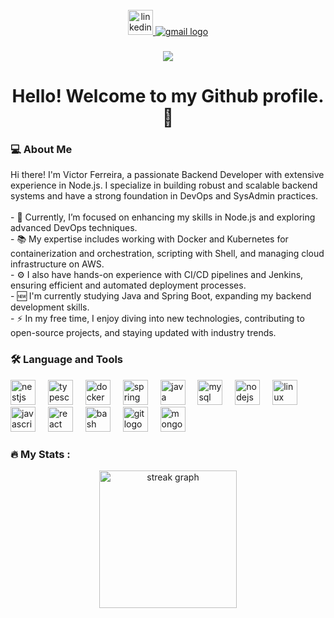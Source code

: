 <br clear="both">

<div align="center">
 <a href="https://www.linkedin.com/in/victor-ferreira-a76550228/">
  <img src="https://img.shields.io/badge/LinkedIn-0A66C2?logo=linkedin&logoColor=white&style=for-the-badge" height="40" alt="linkedin logo"/>
</a>
<a href="mailto:victorferreira9990@gmail.com">
  <img loading="lazy" src="https://img.shields.io/badge/Gmail-D14836?style=for-the-badge&logo=gmail&logoColor=white" target="_blank" alt="gmail logo"/>
</a>
</div>

###

<div align="center">
  <img src="https://visitor-badge.laobi.icu/badge?page_id=seu-usuario.seu-usuario&" />
</div>

###

<h1 align="center">Hello! Welcome to my Github profile. 👋</h1>

###

<h3 align="left">💻 About Me</h3>

<p align="left">
  Hi there! I'm Victor Ferreira, a passionate Backend Developer with extensive experience in Node.js. I specialize in building robust and scalable backend systems and have a strong foundation in DevOps and SysAdmin practices.
  <br><br>
  - 🔭 Currently, I’m focused on enhancing my skills in Node.js and exploring advanced DevOps techniques.
  <br>
  - 📚 My expertise includes working with Docker and Kubernetes for containerization and orchestration, scripting with Shell, and managing cloud infrastructure on AWS.
  <br>
  - ⚙️ I also have hands-on experience with CI/CD pipelines and Jenkins, ensuring efficient and automated deployment processes.
  <br>
  - 🆕 I'm currently studying Java and Spring Boot, expanding my backend development skills.
  <br>
  - ⚡ In my free time, I enjoy diving into new technologies, contributing to open-source projects, and staying updated with industry trends.
</p>

###

<h3 align="left">🛠 Language and Tools</h3>

<div align="left">
  <img src="https://cdn.simpleicons.org/nestjs/E0234E" height="40" alt="nestjs logo" />
  <img width="12" />
  <img src="https://cdn.jsdelivr.net/gh/devicons/devicon/icons/typescript/typescript-original.svg" height="40" alt="typescript logo" />
  <img width="12" />
  <img src="https://cdn.jsdelivr.net/gh/devicons/devicon/icons/docker/docker-original.svg" height="40" alt="docker logo" />
  <img width="12" />
  <img src="https://cdn.jsdelivr.net/gh/devicons/devicon/icons/spring/spring-original.svg" height="40" alt="spring logo" />
  <img width="12" />
  <img src="https://cdn.jsdelivr.net/gh/devicons/devicon/icons/java/java-original.svg" height="40" alt="java logo" />
  <img width="12" />
  <img src="https://cdn.jsdelivr.net/gh/devicons/devicon/icons/mysql/mysql-original.svg" height="40" alt="mysql logo" />
  <img width="12" />
  <img src="https://cdn.jsdelivr.net/gh/devicons/devicon/icons/nodejs/nodejs-original.svg" height="40" alt="nodejs logo" />
  <img width="12" />
  <img src="https://cdn.jsdelivr.net/gh/devicons/devicon/icons/linux/linux-original.svg" height="40" alt="linux logo" />
  <img width="12" />
  <img src="https://cdn.jsdelivr.net/gh/devicons/devicon/icons/javascript/javascript-original.svg" height="40" alt="javascript logo" />
  <img width="12" />
  <img src="https://cdn.jsdelivr.net/gh/devicons/devicon/icons/react/react-original.svg" height="40" alt="react logo" />
  <img width="12" />
  <img src="https://cdn.jsdelivr.net/gh/devicons/devicon/icons/bash/bash-original.svg" height="40" alt="bash logo" />
  <img width="12" />
  <img src="https://cdn.jsdelivr.net/gh/devicons/devicon/icons/git/git-original.svg" height="40" alt="git logo" />
  <img width="12" />
  <img src="https://cdn.jsdelivr.net/gh/devicons/devicon/icons/mongodb/mongodb-original.svg" height="40" alt="mongodb logo" />
</div>

###

<h3 align="left">🔥 My Stats :</h3>

<div align="center">
  <img src="https://streak-stats.demolab.com?user=seu-usuario&locale=en&mode=daily&theme=dark&hide_border=false&border_radius=5&order=3" height="220" alt="streak graph" />
</div>
